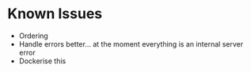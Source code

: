 Known Issues
===
- Ordering
- Handle errors better... at the moment everything is an internal server error
- Dockerise this